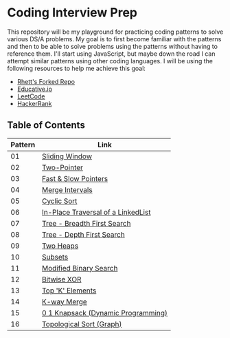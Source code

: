 # Coding Interview Prep

This repository will be my playground for practicing coding patterns to solve various DS/A problems. My goal is to first become familiar with the patterns and then to be able to solve problems using the patterns without having to reference them. I'll start using JavaScript, but maybe down the road I can attempt similar patterns using other coding languages. I will be using the following resources to help me achieve this goal:

- [Rhett's Forked Repo](https://github.com/rtrom/Several-Coding-Patterns-for-Solving-Data-Structures-and-Algorithms-Problems-during-Interviews)
- [Educative.io](https://www.educative.io/courses/grokking-the-coding-interview)
- [LeetCode](https://leetcode.com/)
- [HackerRank](https://www.hackerrank.com/)

## Table of Contents

| Pattern | Link |
| ----------- | ----------- |
| 01 | [Sliding Window](/JavaScript/Sliding%20Window/index.js) |
| 02 | [Two-Pointer]() |
| 03 | [Fast & Slow Pointers]() |
| 04 | [Merge Intervals]() |
| 05 | [Cyclic Sort]() |
| 06 | [In-Place Traversal of a LinkedList]() |
| 07 | [Tree - Breadth First Search]() |
| 08 | [Tree - Depth First Search]() |
| 09 | [Two Heaps]() |
| 10 | [Subsets]() |
| 11 | [Modified Binary Search]() |
| 12 | [Bitwise XOR]() |
| 13 | [Top 'K' Elements]() |
| 14 | [K-way Merge]() |
| 15 | [0 1 Knapsack (Dynamic Programming)]() |
| 16 | [Topological Sort (Graph)]() |
